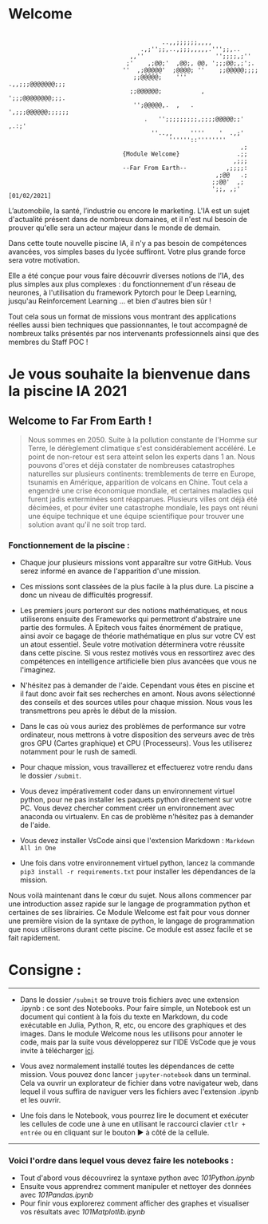# Welcome

```
     
                                           ..,,;;;;;;,,,,
                                     .,;'';;,..,;;;,,,,,.''';;,..
                                  ,,''                    '';;;;,;''
                                 ;'    ,;@@;'  ,@@;, @@, ';;;@@;,;';.
                                ''  ,;@@@@@'  ;@@@@; ''    ;;@@@@@;;;;
                                   ;;@@@@@;    '''     .,,;;;@@@@@@@;;;
                                  ;;@@@@@@;           , ';;;@@@@@@@@;;;.
                                   '';@@@@@,.  ,   .   ',;;;@@@@@@;;;;;;
                                      .   '';;;;;;;;;,;;;;@@@@@;;' ,.:;'
                                        ''..,,     ''''    '  .,;'
                                             ''''''::''''''''
                                                                 ,;
                                {Module Welcome}                .;;
                                                               ,;;;
                                --Far From Earth--           ,;;;;:
                                                          ,;@@   .;
                                                         ;;@@'  ,;
                                                         ';;, ,;'        [01/02/2021]
```

L’automobile, la santé, l’industrie ou encore le marketing. L'IA est un sujet d'actualité présent dans de nombreux domaines, et il n'est nul besoin de prouver qu'elle sera un acteur majeur dans le monde de demain.

Dans cette toute nouvelle piscine IA, il n'y a pas besoin de compétences avancées, vos simples bases du lycée suffiront. Votre plus grande force sera votre motivation.

Elle a été conçue pour vous faire découvrir diverses notions de l’IA, des plus simples aux plus complexes : du fonctionnement d'un réseau de neurones, à l'utilisation du framework Pytorch pour le Deep Learning, jusqu'au Reinforcement Learning … et bien d'autres bien sûr !

Tout cela sous un format de missions vous montrant des applications réelles aussi bien techniques que passionnantes, le tout accompagné de nombreux talks présentés par nos intervenants professionnels ainsi que des membres du Staff POC ! 

# Je vous souhaite la bienvenue dans la piscine IA 2021

## Welcome to Far From Earth !

> Nous sommes en 2050. Suite à la pollution constante de l'Homme sur Terre, le dérèglement climatique s'est considérablement accéléré. Le point de non-retour est sera atteint selon les experts dans 1 an. Nous pouvons d'ores et déjà constater de nombreuses catastrophes naturelles sur plusieurs continents: tremblements de terre en Europe, tsunamis en Amérique, apparition de volcans en Chine. Tout cela a engendré une crise économique mondiale, et certaines maladies qui furent jadis exterminées sont réapparues. Plusieurs villes ont déjà été décimées, et pour éviter une catastrophe mondiale, les pays ont réuni une équipe technique et une équipe scientifique pour trouver une solution avant qu'il ne soit trop tard.

### Fonctionnement de la piscine :

* Chaque jour plusieurs missions vont apparaître sur votre GitHub. Vous serez informé en avance de l'apparition d'une mission.

* Ces missions sont classées de la plus facile à la plus dure. La piscine a donc un niveau de difficultés progressif.

* Les premiers jours porteront sur des notions mathématiques, et nous utiliserons ensuite des Frameworks qui permettront d'abstraire une partie des formules. À Epitech vous faites énormément de pratique, ainsi avoir ce bagage de théorie mathématique en plus sur votre CV est un atout essentiel. Seule votre motivation déterminera votre réussite dans cette piscine. Si vous restez motivés vous en ressortirez avec des compétences en intelligence artificielle bien plus avancées que vous ne l'imaginez.

* N'hésitez pas à demander de l'aide. Cependant vous êtes en piscine et il faut donc avoir fait ses recherches en amont. Nous avons sélectionné des conseils et des sources utiles pour chaque mission. Nous vous les transmettrons peu après le début de la mission.

* Dans le cas où vous auriez des problèmes de performance sur votre ordinateur, nous mettrons à votre disposition des serveurs avec de très gros GPU (Cartes graphique) et CPU (Processeurs). Vous les utiliserez notamment pour le rush de samedi.

* Pour chaque mission, vous travaillerez et effectuerez votre rendu dans le dossier `/submit`.

* Vous devez impérativement coder dans un environnement virtuel python, pour ne pas installer les paquets python directement sur votre PC. Vous devez chercher comment créer un environnement avec anaconda ou virtualenv. En cas de problème n'hésitez pas à demander de l'aide.
* Vous devez installer VsCode ainsi que l'extension Markdown : ```Markdown All in One```
* Une fois dans votre environnement virtuel python, lancez la commande ```pip3 install -r requirements.txt``` pour installer les dépendances de la mission.

Nous voilà maintenant dans le cœur du sujet. Nous allons commencer par une introduction assez rapide sur le langage de programmation python et certaines de ses librairies. Ce Module Welcome est fait pour vous donner une première vision de la syntaxe de python, le langage de programmation que nous utiliserons durant cette piscine. Ce module est assez facile et se fait rapidement. 

# Consigne : 
--- 

* Dans le dossier `/submit` se trouve trois fichiers avec une extension .ipynb : ce sont des Notebooks. Pour faire simple, un Notebook est un document qui contient à la fois du texte en Markdown, du code exécutable en Julia, Python, R, etc, ou encore des graphiques et des images.
Dans le module Welcome nous les utilisons pour annoter le code, mais par la suite vous développerez sur l'IDE VsCode que je vous invite à télécharger [ici](https://code.visualstudio.com).

* Vous avez normalement installé toutes les dépendances de cette mission. Vous pouvez donc lancer `jupyter-notebook` dans un terminal. Cela va ouvrir un explorateur de fichier dans votre navigateur web, dans lequel il vous suffira de naviguer vers les fichiers avec l'extension .ipynb et les ouvrir.
* Une fois dans le Notebook, vous pourrez lire le document et exécuter les cellules de code une à une en utilisant le raccourci clavier `ctlr + entrée` ou en cliquant sur le bouton ▶ à côté de la cellule.
---

### Voici l'ordre dans lequel vous devez faire les notebooks : 
* Tout d'abord vous découvrirez la syntaxe python avec *101Python.ipynb* 
* Ensuite vous apprendrez comment manipuler et nettoyer des données avec *101Pandas.ipynb* 
* Pour finir vous explorerez comment afficher des graphes et visualiser vos résultats avec *101Matplotlib.ipynb*
